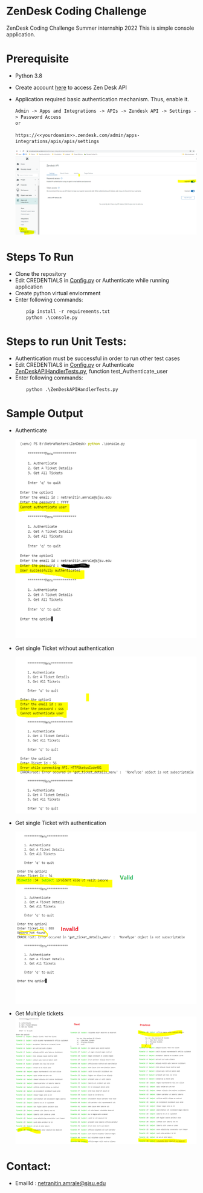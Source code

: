 # ZenDesk Coding Challenge
ZenDesk Coding Challenge Summer internship 2022
This is simple console application.

# Prerequisite 
- Python 3.8
- Create account [here](https://www.zendesk.com/register/#step-1) to access Zen Desk API
- Application required basic authentication mechanism. Thus, enable it.
     
      Admin -> Apps and Integrations -> APIs -> Zendesk API -> Settings -> Password Access
      or

      https://<<yourdoamin>>.zendesk.com/admin/apps-integrations/apis/apis/settings

    ![image](output/EBA.png)

# Steps To Run
- Clone the repository
- Edit CREDENTIALS in [Config.py](config.py) or Authenticate while running application
- Create python virtual enviornment
- Enter following commands:
    ```
        pip install -r requirements.txt
        python .\console.py
    ```

# Steps to run Unit Tests:
- Authentication must be successful in order to run other test cases
- Edit CREDENTIALS in [Config.py](config.py) or Authenticate [ZenDeskAPIHandlerTests.py](ZenDeskAPIHandlerTests.py), function test_Authenticate_user
- Enter following commands:
    ```        
        python .\ZenDeskAPIHandlerTests.py
    ```    

# Sample Output    
- Authenticate

     ![image](output/AUTH.png)

- Get single Ticket without authentication
    
     ![image](output/UAT.png)
- Get single Ticket with authentication

     ![image](output/AT.png)
- Get Multiple tickets
    ![image](output/ATS.png)

# Contact:
- EmailId : netranitin.amrale@sjsu.edu    
